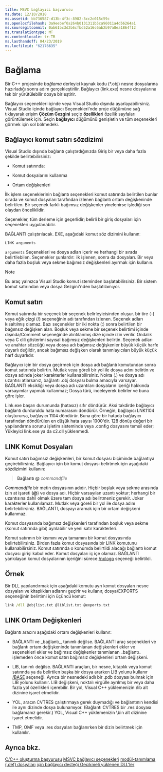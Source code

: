 ```yaml
---
title: MSVC bağlayıcı başvurusu
ms.date: 12/10/2018
ms.assetid: bb736587-d13b-4f3c-8982-3cc2c015c59c
ms.openlocfilehash: 3a9eebef0a264b0131311b5ca96011a4d56264a1
ms.sourcegitcommit: 0ab61bc3d2b6cfbd52a16c6ab2b97a8ea1864f12
ms.translationtype: MT
ms.contentlocale: tr-TR
ms.lasthandoff: 04/23/2019
ms.locfileid: "62176635"
---
```

# <a name="linking"></a>Bağlama

Bir C++ projesinde *bağlama* derleyici kaynak kodu (*.obj) nesne dosyalarına hazırladığı sonra adım gerçekleştirilir. Bağlayıcı (link.exe) nesne dosyalarına tek bir yürütülebilir dosya birleştirir. 

Bağlayıcı seçenekleri içinde veya Visual Studio dışında ayarlayabilirsiniz. Visual Studio içinde bağlayıcı Seçenekleri'nde proje düğümüne sağ tıklayarak erişim **Çözüm Gezgini** seçip **özellikleri** özellik sayfaları görüntülemek için. Seçin **bağlayıcı** düğümünü genişletin ve tüm seçenekleri görmek için sol bölmedeki. 


## <a name="linker-command-line-syntax"></a>Bağlayıcı komut satırı sözdizimi

Visual Studio dışında bağlantı çalıştırdığınızda Giriş bir veya daha fazla şekilde belirtebilirsiniz:

- Komut satırında:

- Komut dosyalarını kullanma

- Ortam değişkenleri

İlk işlem seçeneklerinin bağlantı seçenekleri komut satırında belirtilen bunlar sırada ve komut dosyaları tarafından izlenen bağlantı ortam değişkeninde belirtilen. Bir seçenek farklı bağımsız değişkenler yinelenirse işlediği son olaydan önceliklidir.

Seçenekler, tüm derleme için geçerlidir; belirli bir giriş dosyaları için seçenekleri uygulanabilir.

BAĞLANTI çalıştırılacak. EXE, aşağıdaki komut söz dizimini kullanın:

```
LINK arguments
```

`arguments` Seçenekleri ve dosya adları içerir ve herhangi bir sırada belirtilebilen. Seçenekler şunlardır: ilk işlenen, sonra da dosyaları. Bir veya daha fazla boşluk veya sekme bağımsız değişkenleri ayırmak için kullanın.

> [!NOTE]
>  Bu araç yalnızca Visual Studio komut isteminden başlatabilirsiniz. Bir sistem komut satırından veya dosya Gezgini'nden başlatılamıyor.

## <a name="command-line"></a>Komut satırı

Komut satırında bir seçenek bir seçenek belirleyicisinden oluşur. bir tire (-) veya eğik çizgi (/) seçeneğinin adı tarafından izlenen. Seçenek adları kısaltılmış olamaz. Bazı seçenekler bir iki nokta (:) sonra belirtilen bir bağımsız değişken alan. Boşluk veya sekme bir seçenek belirtimi içinde dışında/Comment seçeneğinde alıntılanmış dize içinde izin verilir. Ondalık veya C dili gösterimi sayısal bağımsız değişkenleri belirtin. Seçenek adları ve anahtar sözcüğü veya dosya adı bağımsız değişkenler büyük küçük harfe duyarlı değildir, ancak bağımsız değişken olarak tanımlayıcıları büyük küçük harf duyarlıdır.

Bağlayıcı için bir dosya geçirmek için dosya adı bağlantı komutundan sonra komut satırında belirtin. Mutlak veya göreli bir yol ile dosya adını belirtin ve dosya adında joker karakterler kullanabilirsiniz. Nokta (.) ve dosya adı uzantısı atlarsanız, bağlantı .obj dosyası bulma amacıyla varsayar. BAĞLANTI eksikliği veya dosya adı uzantıları dosyaların içeriği hakkında varsayımlar yapmak kullanmaz; Dosya türü, inceleyerek belirler ve buna göre işler.

Link.exe başarı durumunda (hatasız) sıfır döndürür.  Aksi takdirde bağlayıcı bağlantı durduruldu hata numarasını döndürür.  Örneğin, bağlayıcı LNK1104 oluşturursa, bağlayıcı 1104 döndürür.  Buna göre bir hatada bağlayıcı tarafından döndürülen en düşük hata sayısı 1000'dir.  128 dönüş değeri bir yapılandırma sorunu işletim sisteminde veya .config dosyasını temsil eder; Yükleyici link.exe ya da c2.dll yüklenmedi.

## <a name="link-command-files"></a>LINK Komut Dosyaları

Komut satırı bağımsız değişkenleri, bir komut dosyası biçiminde bağlantıya geçirebilirsiniz. Bağlayıcı için bir komut dosyası belirtmek için aşağıdaki sözdizimini kullanın:

> **Bağlantı \@**  <em>commandfile</em>

*Commandfile* bir metin dosyasının adıdır. Hiçbir boşluk veya sekme arasında izin at işareti (**\@**) ve dosya adı. Hiçbir varsayılan uzantı yoktur; herhangi bir uzantısına dahil olmak üzere tam dosya adı belirtmeniz gerekir. Joker karakterler kullanılamaz. Mutlak veya göreli bir yol ile dosya adını belirtebilirsiniz. BAĞLANTI, dosyayı aramak için bir ortam değişkeni kullanmaz.

Komut dosyasında bağımsız değişkenleri tarafından boşluk veya sekme (komut satırında gibi) ayrılabilir ve yeni satır karakterleri.

Komut satırının bir kısmını veya tamamını bir komut dosyasında belirtebilirsiniz. Birden fazla komut dosyasında bir LINK komutunu kullanabilirsiniz. Komut satırında o konumda belirtildi alacağı bağlantı komut dosyası girişi kabul eder. Komut dosyaları iç içe olamaz. BAĞLANTI yankılayan komut dosyalarının içeriğini sürece [/nologo](nologo-suppress-startup-banner-linker.md) seçeneği belirtildi.

## <a name="example"></a>Örnek

Bir DLL yapılandırmak için aşağıdaki komutu ayrı komut dosyaları nesne dosyaları ve kitaplıkları adlarını geçirir ve kullanır, dosya/EXPORTS seçeneğinin belirtimi için üçüncü komut:

```cmd
link /dll @objlist.txt @liblist.txt @exports.txt
```

## <a name="link-environment-variables"></a>LINK Ortam Değişkenleri

Bağlantı aracını aşağıdaki ortam değişkenleri kullanır:

- BAĞLANTI ve \_bağlantı\_, tanımlı değilse. BAĞLANTI araç seçenekleri ve bağlantı ortam değişkeninde tanımlanan değişkenleri ekler ve seçenekleri ekler ve bağımsız değişkenler tanımlanan \_bağlantı\_ işlemeden önce komut satırı bağımsız değişkenleri ortam değişkeni.

- LIB, tanımlı değilse. BAĞLANTI araçları, bir nesne, kitaplık veya komut satırında ya da belirtilen başka bir dosya ararken LIB yolunu kullanır [/BASE](base-base-address.md) seçeneği. Ayrıca bir nesnedeki adlı bir .pdb dosyası bulmak için LIB yolunu kullanır. LIB değişkeni, noktalı virgülle ayrılmış bir veya daha fazla yol özellikleri içerebilir. Bir yol, Visual C++ yüklemenizin \lib alt dizinine işaret etmelidir.

- YOL, aracın CVTRES çalıştırmaya gerek duymadığı ve bağlantının kendisi ile aynı dizinde dosya bulunamıyor. (Bağlantı CVTRES bir .res dosyası bağlamanız gerekir.) YOL, Visual C++ yüklemenizin \bin alt dizinine işaret etmelidir.

- TMP, OMF veya .res dosyaları bağlanırken bir dizin belirtmek için kullanılır.

## <a name="see-also"></a>Ayrıca bkz.

[C/C++ oluşturma başvurusu](c-cpp-building-reference.md)
[MSVC bağlayıcı seçenekleri](linker-options.md)
[modül-tanımlama (.def) dosyaları](module-definition-dot-def-files.md)
[için bağlayıcı desteği Gecikmeli yüklenen DLL'ler](linker-support-for-delay-loaded-dlls.md)
